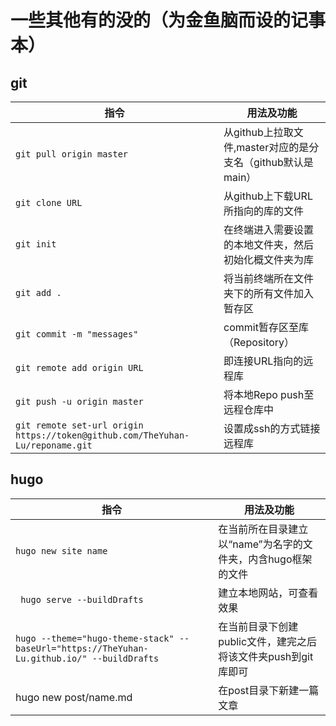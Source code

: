 # 一些其他有的没的（为金鱼脑而设的记事本）
## git 
|**指令**|**用法及功能**|
|---|---|
|`git pull origin master`|从github上拉取文件,master对应的是分支名（github默认是main）|
|`git clone URL`|从github上下载URL所指向的库的文件|
|`git init`|在终端进入需要设置的本地文件夹，然后初始化概文件夹为库|
|`git add .`|将当前终端所在文件夹下的所有文件加入暂存区|
|`git commit -m "messages"`|commit暂存区至库（Repository）|
|`git remote add origin URL`|即连接URL指向的远程库|
|`git push -u origin master`|将本地Repo push至远程仓库中|
|`git remote set-url origin https://token@github.com/TheYuhan-Lu/reponame.git`|设置成ssh的方式链接远程库|


## hugo
|**指令**|**用法及功能**|
|---|---|
|`hugo new site name`|在当前所在目录建立以“name”为名字的文件夹，内含hugo框架的文件|
|` hugo serve --buildDrafts`|建立本地网站，可查看效果|
|`hugo --theme="hugo-theme-stack" --baseUrl="https://TheYuhan-Lu.github.io/" --buildDrafts`|在当前目录下创建public文件，建完之后将该文件夹push到git库即可|
|hugo new post/name.md|在post目录下新建一篇文章| 
